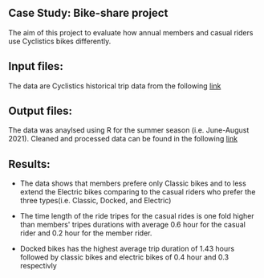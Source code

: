 ## Case Study: Bike-share project

The aim of this project to evaluate how annual members and casual riders use Cyclistics bikes differently.

## Input files:
The data are Cyclistics historical trip data from the following [link](https://divvy-tripdata.s3.amazonaws.com/index.html)

## Output files:
The data was anaylsed using R for the summer season (i.e. June-August 2021). Cleaned and processed data can be found in the following [link](https://drive.google.com/drive/folders/11_8XqfHfX8p7RbfdjOjqQfSqFWACrkql?usp=sharing)

## 

## Results:
* The data shows that members prefere only Classic bikes and to less extend the Electric bikes comparing to the casual riders who prefer the three types(i.e. Classic, Docked, and Electric)

* The time length of the ride tripes for the casual rides is one fold higher than members' tripes durations with average 0.6 hour for the casual rider and 0.2 hour for the member rider.

* Docked bikes has the highest average trip duration of 1.43 hours followed by classic bikes and electric bikes of 0.4 hour and 0.3 respectivly 



